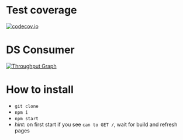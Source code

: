 # Test coverage

[![codecov.io](https://codecov.io/github/Gapminder/dollar-street-pages/coverage.svg?branch=development)](https://codecov.io/github/Gapminder/dollar-street-pages?branch=development)


# DS Consumer

[![Throughput Graph](https://graphs.waffle.io/Gapminder/dollar-street-pages/throughput.svg)](https://waffle.io/Gapminder/dollar-street-pages/metrics)

# How to install
- `git clone`
- `npm i`
- `npm start`
- *hint*: on first start if you see `can to GET /`, wait for build and refresh pages

